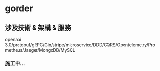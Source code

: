 gorder
===

涉及技術 & 架構 & 服務
---
openapi 3.0/protobuf/gRPC/Gin/stripe/microservice/DDD/CQRS/Opentelemetry/Prometheus/Jaeger/MongoDB/MySQL

### 施工中...
